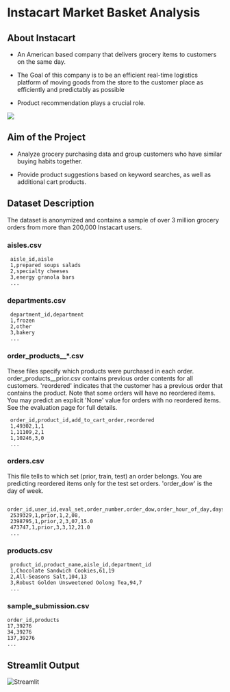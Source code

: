 # Instacart Market Basket Analysis

  

## About Instacart

-   An American based company that delivers grocery items to customers on the same day.
    
-   The Goal of this company is to be an efficient real-time logistics platform of moving goods from the store to the customer place as efficiently and predictably as possible
    
-   Product recommendation plays a crucial role.
    

  

![](https://lh4.googleusercontent.com/-RGWaOYNgzvqxZUklVJD9HLTX9SHQ3xXuhQZPlA9uu8psgIBbv4bxWALa2ORDAqH8ASfHQLEAYYtyLGrOgBxnoGpkrlhv6srvVKQQlO6tmx8Lkdtm8Zt-3Bhq4xvEZCpmc7Qczpm)

  

## Aim of the Project

-   Analyze grocery purchasing data and group customers who have similar buying habits together.
    
-   Provide product suggestions based on keyword searches, as well as additional cart products.
    

## Dataset Description

The dataset is anonymized and contains a sample of over 3 million grocery orders from more than 200,000 Instacart users.

### aisles.csv

```
 aisle_id,aisle  
 1,prepared soups salads  
 2,specialty cheeses  
 3,energy granola bars  
 ...

```

### departments.csv

```
 department_id,department  
 1,frozen  
 2,other  
 3,bakery  
 ...

```

### order_products__*.csv

These files specify which products were purchased in each order. order_products__prior.csv contains previous order contents for all customers. 'reordered' indicates that the customer has a previous order that contains the product. Note that some orders will have no reordered items. You may predict an explicit 'None' value for orders with no reordered items. See the evaluation page for full details.

```
 order_id,product_id,add_to_cart_order,reordered  
 1,49302,1,1  
 1,11109,2,1  
 1,10246,3,0  
 ... 

```

### orders.csv

This file tells to which set (prior, train, test) an order belongs. You are predicting reordered items only for the test set orders. 'order_dow' is the day of week.

```
 order_id,user_id,eval_set,order_number,order_dow,order_hour_of_day,days_since_prior_order  
 2539329,1,prior,1,2,08,  
 2398795,1,prior,2,3,07,15.0  
 473747,1,prior,3,3,12,21.0  
 ...

```

### products.csv

```
 product_id,product_name,aisle_id,department_id
 1,Chocolate Sandwich Cookies,61,19  
 2,All-Seasons Salt,104,13  
 3,Robust Golden Unsweetened Oolong Tea,94,7  
 ...

```

### sample_submission.csv

```
order_id,products
17,39276  
34,39276  
137,39276  
...
```

  
## Streamlit Output
  
![Streamlit](https://user-images.githubusercontent.com/71303032/116770068-ea2cca00-aa0e-11eb-850f-47cd55971ec9.jpeg)
 
 
